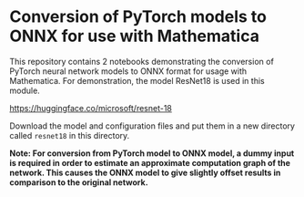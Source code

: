 # Conversion of PyTorch models to ONNX for use with Mathematica

This repository contains 2 notebooks demonstrating the conversion of PyTorch neural network models to ONNX format for usage with Mathematica. For demonstration, the model ResNet18 is used in this module.

https://huggingface.co/microsoft/resnet-18

Download the model and configuration files and put them in a new directory called `resnet18` in this directory.

**Note: For conversion from PyTorch model to ONNX model, a dummy input is required in order to estimate an approximate computation graph of the network. This causes the ONNX model to give slightly offset results in comparison to the original network.**
